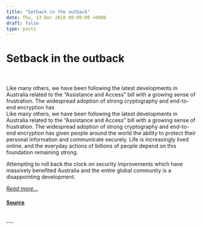 ```yaml
---
title: "Setback in the outback"
date: Thu, 13 Dec 2018 00:00:00 +0000
draft: false
type: posts
---
```

# Setback in the outback

<br/>

<br/>
 Like many others, we have been following the latest developments in Australia related to the “Assistance and Access” bill with a growing sense of frustration. The widespread adoption of strong cryptography and end-to-end encryption has
<br/>
Like many others, we have been following the latest developments in Australia related to the “Assistance and Access” bill with a growing sense of frustration. The widespread adoption of strong cryptography and end-to-end encryption has given people around the world the ability to protect their personal information and communicate securely. Life is increasingly lived online, and the everyday actions of billions of people depend on this foundation remaining strong.

Attempting to roll back the clock on security improvements which have massively benefited Australia and the entire global community is a disappointing development.

[_Read more..._](https://signal.org/blog/setback-in-the-outback/)

#### [Source](https://signal.org/blog/setback-in-the-outback/)

<br/>
---
